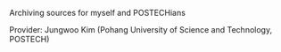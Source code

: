 Archiving sources for myself and POSTECHians

Provider: Jungwoo Kim (Pohang University of Science and Technology, POSTECH)
